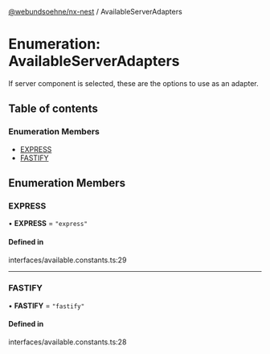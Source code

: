 [@webundsoehne/nx-nest](../README.md) / AvailableServerAdapters

# Enumeration: AvailableServerAdapters

If server component is selected, these are the options to use as an adapter.

## Table of contents

### Enumeration Members

- [EXPRESS](AvailableServerAdapters.md#express)
- [FASTIFY](AvailableServerAdapters.md#fastify)

## Enumeration Members

### EXPRESS

• **EXPRESS** = ``"express"``

#### Defined in

interfaces/available.constants.ts:29

___

### FASTIFY

• **FASTIFY** = ``"fastify"``

#### Defined in

interfaces/available.constants.ts:28
